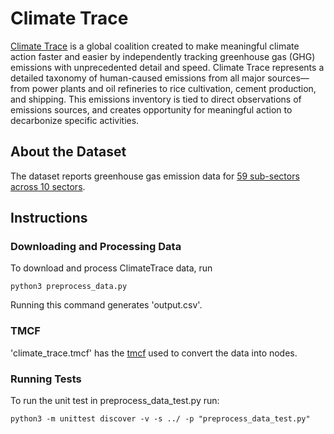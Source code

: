 # Climate Trace
[Climate Trace](https://climatetrace.org/) is a global coalition created to make meaningful climate action faster and easier by independently tracking greenhouse gas (GHG) emissions with unprecedented detail and speed. Climate Trace represents a detailed taxonomy of human-caused emissions from all major sources—from power plants and oil refineries to rice cultivation, cement production, and shipping. This emissions inventory is tied to direct observations of emissions sources, and creates opportunity for meaningful action to decarbonize specific activities.

## About the Dataset
The dataset reports greenhouse gas emission data for [59 sub-sectors across 10 sectors](https://climatetrace.org/explore).

## Instructions

### Downloading and Processing Data

To download and process ClimateTrace data, run
```
python3 preprocess_data.py
```

Running this command generates 'output.csv'.

### TMCF

'climate_trace.tmcf' has the [tmcf](https://github.com/datacommonsorg/data/blob/master/docs/mcf_format.md#template-mcf) used to convert the data into nodes.

### Running Tests

To run the unit test in preprocess_data_test.py run:
```
python3 -m unittest discover -v -s ../ -p "preprocess_data_test.py"
```
